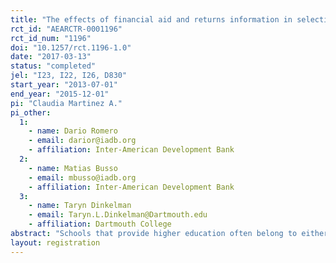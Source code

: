 ```yaml
---
title: "The effects of financial aid and returns information in selective and less selective schools: Experimental evidence from Chile"
rct_id: "AEARCTR-0001196"
rct_id_num: "1196"
doi: "10.1257/rct.1196-1.0"
date: "2017-03-13"
status: "completed"
jel: "I23, I22, I26, D830"
start_year: "2013-07-01"
end_year: "2015-12-01"
pi: "Claudia Martinez A."
pi_other:
  1:
    - name: Dario Romero
    - email: darior@iadb.org
    - affiliation: Inter-American Development Bank
  2:
    - name: Matias Busso
    - email: mbusso@iadb.org
    - affiliation: Inter-American Development Bank
  3:
    - name: Taryn Dinkelman
    - email: Taryn.L.Dinkelman@Dartmouth.edu
    - affiliation: Dartmouth College
abstract: "Schools that provide higher education often belong to either a merit-based selective system or an open-access less selective system. Because spaces in the selective system tend to be rationed and contingent on a lifetime of academic preparation, improved access to higher education may be more quickly achieved through interventions relevant to the less selective system. We present the results of a field experiment that provided Grade 12 students in Chile with tailored information about financial aid and average earnings for schools and careers in both types of schools. Treated students are more likely to apply to and enroll in higher education. Effects are concentrated among students who must choose from schools in the less selective system. Treated students choose careers and schools with lower expected wages, lower employment probabilities, and lower quality, but offering shorter degree programs with lower tuition."
layout: registration
---
```


